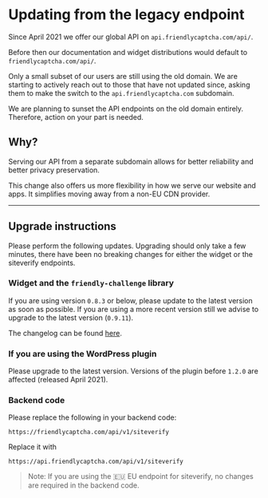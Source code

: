 # Updating from the legacy endpoint

Since April 2021 we offer our global API on `api.friendlycaptcha.com/api/`.

Before then our documentation and widget distributions would default to `friendlycaptcha.com/api/`.

Only a small subset of our users are still using the old domain. We are starting to actively reach out to those that have not updated since, asking them to make the switch to the `api.friendlycaptcha.com` subdomain.

We are planning to sunset the API endpoints on the old domain entirely. Therefore, action on your part is needed.

## Why?

Serving our API from a separate subdomain allows for better reliability and better privacy preservation.



This change also offers us more flexibility in how we serve our website and apps. It simplifies moving away from a non-EU CDN provider.

---

## Upgrade instructions

Please perform the following updates. Upgrading should only take a few minutes, there have been no breaking changes for either the widget or the siteverify endpoints.

### Widget and the `friendly-challenge` library

If you are using version `0.8.3` or below, please update to the latest version as soon as possible. If you are using a more recent version still we advise to upgrade to the latest version (`0.9.11`).

The changelog can be found [here](https://github.com/FriendlyCaptcha/friendly-challenge/blob/master/docs/changelog.md).

### If you are using the WordPress plugin

Please upgrade to the latest version. Versions of the plugin before `1.2.0` are affected (released April 2021).

### Backend code

Please replace the following in your backend code:

```https://friendlycaptcha.com/api/v1/siteverify```

Replace it with

```https://api.friendlycaptcha.com/api/v1/siteverify```

> Note: If you are using the 🇪🇺 EU endpoint for siteverify, no changes are required in the backend code.
